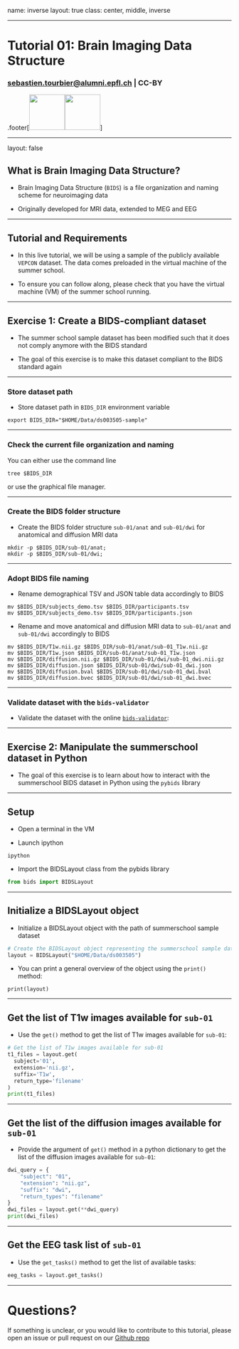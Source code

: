 name: inverse
layout: true
class: center, middle, inverse

---

# Tutorial 01: Brain Imaging Data Structure

### sebastien.tourbier@alumni.epfl.ch  |  CC-BY

.footer[<img src="https://sinergia-connectomics-summerschool-2021.github.io/img/SummerSchool2021_website_logo.png" height="80"><img src="https://sinergia-connectomics-summerschool-2021.github.io/img/logo_sponsors.png" height="80">]

---

layout: false

## What is Brain Imaging Data Structure?

- Brain Imaging Data Structure (`BIDS`) is a file organization and naming scheme for neuroimaging data

- Originally developed for MRI data, extended to MEG and EEG

---

## Tutorial and Requirements

- In this live tutorial, we will be using a sample of the publicly
 available `VEPCON` dataset. The data comes
 preloaded in the virtual machine of the summer school.

- To ensure you can follow along, please check that you have the
 virtual machine (VM) of the summer school running.

---

## Exercise 1: Create a BIDS-compliant dataset

- The summer school sample dataset has been modified such that it does not comply anymore with the BIDS standard

- The goal of this exercise is to make this dataset compliant to the BIDS standard again

---

### Store dataset path

- Store dataset path in `BIDS_DIR` environment variable
```
export BIDS_DIR="$HOME/Data/ds003505-sample"
```

---

### Check the current file organization and naming

You can either use the command line
```
tree $BIDS_DIR
```

or use the graphical file manager.

---

### Create the BIDS folder structure

- Create the BIDS folder structure `sub-01/anat` and `sub-01/dwi` for anatomical and diffusion MRI data
```
mkdir -p $BIDS_DIR/sub-01/anat;
mkdir -p $BIDS_DIR/sub-01/dwi;
```

---

### Adopt BIDS file naming



- Rename demographical TSV and JSON table data accordingly to BIDS
```
mv $BIDS_DIR/subjects_demo.tsv $BIDS_DIR/participants.tsv
mv $BIDS_DIR/subjects_demo.tsv $BIDS_DIR/participants.json
```

- Rename and move anatomical and diffusion MRI data to `sub-01/anat` and `sub-01/dwi` accordingly to BIDS
```
mv $BIDS_DIR/T1w.nii.gz $BIDS_DIR/sub-01/anat/sub-01_T1w.nii.gz
mv $BIDS_DIR/T1w.json $BIDS_DIR/sub-01/anat/sub-01_T1w.json
mv $BIDS_DIR/diffusion.nii.gz $BIDS_DIR/sub-01/dwi/sub-01_dwi.nii.gz
mv $BIDS_DIR/diffusion.json $BIDS_DIR/sub-01/dwi/sub-01_dwi.json
mv $BIDS_DIR/diffusion.bval $BIDS_DIR/sub-01/dwi/sub-01_dwi.bval
mv $BIDS_DIR/diffusion.bvec $BIDS_DIR/sub-01/dwi/sub-01_dwi.bvec
```

---

### Validate dataset with the `bids-validator`

- Validate the dataset with the online [`bids-validator`](https://bids-standard.github.io/bids-validator/):

---

## Exercise 2: Manipulate the summerschool dataset in Python

- The goal of this exercise is to learn about how to interact with the summerschool BIDS dataset in Python using the `pybids` library

---

## Setup

- Open a terminal in the VM

- Launch ipython
```
ipython
```

- Import the BIDSLayout class from the pybids library
```python
from bids import BIDSLayout
```

---

## Initialize a BIDSLayout object

- Initialize a BIDSLayout object with the path of summerschool sample dataset
```python
# Create the BIDSLayout object representing the summerschool sample dataset
layout = BIDSLayout("$HOME/Data/ds003505")
```

- You can print a general overview of the object using the `print()` method:
```
print(layout)
```

---

## Get the list of T1w images available for `sub-01`

- Use the `get()` method to get the list of T1w images available for `sub-01`:
```python
# Get the list of T1w images available for sub-01
t1_files = layout.get(
  subject='01',
  extension='nii.gz',
  suffix='T1w',
  return_type='filename'
)
print(t1_files)
```

---

## Get the list of the diffusion images available for `sub-01`

- Provide the argument of `get()` method in a python dictionary to get the list of the diffusion images available for `sub-01`:
```python
dwi_query = {
    "subject": "01",
    "extension": "nii.gz",
    "suffix": "dwi",
    "return_types": "filename"    
}
dwi_files = layout.get(**dwi_query)
print(dwi_files)
```

---

## Get the EEG task list of `sub-01`

- Use the `get_tasks()` method to get the list of available tasks:
```python
eeg_tasks = layout.get_tasks()
```

---

# Questions?

If something is unclear, or you would like to contribute to this tutorial, please open an issue or pull request on our [Github repo](https://github.com/sinergia-connectomics-summerschool-2021/scss21-training)
